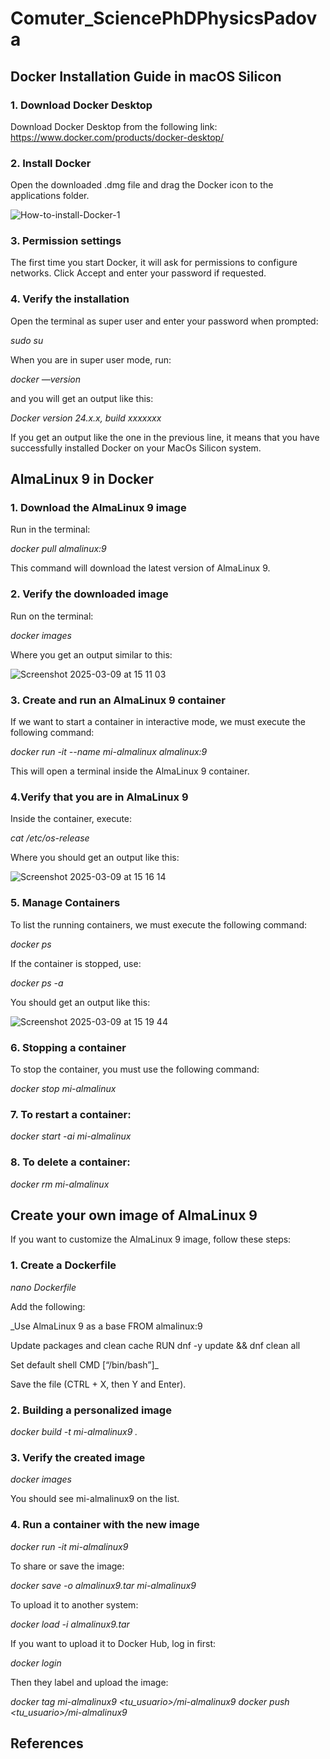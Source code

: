 # Comuter_SciencePhDPhysicsPadova

## Docker Installation Guide in macOS Silicon

### 1. Download Docker Desktop
Download Docker Desktop from the following link:
https://www.docker.com/products/docker-desktop/

### 2. Install Docker
Open the downloaded .dmg file and drag the Docker icon to the applications folder.

![How-to-install-Docker-1](https://github.com/user-attachments/assets/d51cff78-2837-468c-8aa3-4bcb2fea0e17)

### 3. Permission settings
The first time you start Docker, it will ask for permissions to configure networks. Click Accept and enter your password if requested.

### 4. Verify the installation
Open the terminal as super user and enter your password when prompted:

_sudo su_

When you are in super user mode, run:

_docker_ _—version_

and you will get an output like this:

_Docker version 24.x.x, build xxxxxxx_

If you get an output like the one in the previous line, it means that you have successfully installed Docker on your MacOs Silicon system.

## AlmaLinux 9 in Docker

### 1. Download the AlmaLinux 9 image

Run in the terminal:

_docker pull almalinux:9_

This command will download the latest version of AlmaLinux 9.

### 2. Verify the downloaded image

Run on the terminal:

_docker images_

Where you get an output similar to this:

![Screenshot 2025-03-09 at 15 11 03](https://github.com/user-attachments/assets/1911a28d-db4e-4ef4-8d47-bfaef9637e35)

### 3. Create and run an AlmaLinux 9 container

If we want to  start a container in interactive mode, we must execute the following command:

_docker run -it --name mi-almalinux almalinux:9_

This will open a terminal inside the AlmaLinux 9 container.

### 4.Verify that you are in AlmaLinux 9

Inside the container, execute:

_cat /etc/os-release_

Where you should get an output like this:

![Screenshot 2025-03-09 at 15 16 14](https://github.com/user-attachments/assets/0d37fec5-ef52-468b-bb46-e104530649da)

### 5. Manage Containers

To list the running containers, we must execute the following command:

_docker ps_

If the container is stopped, use:

_docker ps -a_

You should get an output like this:

![Screenshot 2025-03-09 at 15 19 44](https://github.com/user-attachments/assets/3f3372b0-d0c6-4069-abca-bed79ae07665)

### 6. Stopping a container

To stop the container, you must use the following command:

_docker stop mi-almalinux_

### 7. To restart a container:

_docker start -ai mi-almalinux_

### 8. To delete a container: 

_docker rm mi-almalinux_


## Create your own image of AlmaLinux 9

If you want to customize the AlmaLinux 9 image, follow these steps:

### 1. Create a Dockerfile

_nano Dockerfile_

Add the following:

_Use AlmaLinux 9 as a base
FROM almalinux:9

Update packages and clean cache
RUN dnf -y update && dnf clean all

Set default shell
CMD [“/bin/bash”]_

Save the file (CTRL + X, then Y and Enter).

### 2. Building a personalized image

_docker build -t mi-almalinux9 ._

### 3. Verify the created image

_docker images_

You should see mi-almalinux9 on the list.

### 4. Run a container with the new image

_docker run -it mi-almalinux9_

To share or save the image:

_docker save -o almalinux9.tar mi-almalinux9_

To upload it to another system:

_docker load -i almalinux9.tar_

If you want to upload it to Docker Hub, log in first:

_docker login_

Then they label and upload the image:

_docker tag mi-almalinux9 <tu_usuario>/mi-almalinux9
docker push <tu_usuario>/mi-almalinux9_

## References


